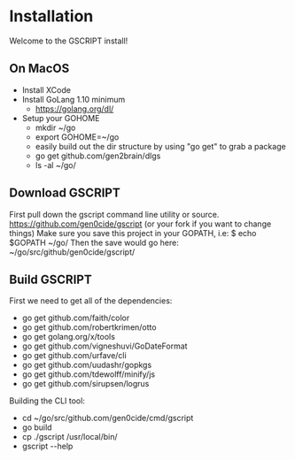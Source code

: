 # Installation
Welcome to the GSCRIPT install!


## On MacOS
 - Install XCode
 - Install GoLang 1.10 minimum
	 - https://golang.org/dl/
- Setup your GOHOME
	- mkdir ~/go
	- export GOHOME=~/go
	- easily build out the dir structure by using "go get" to grab a package
	- go get github.com/gen2brain/dlgs
	- ls -al ~/go/


## Download GSCRIPT
First pull down the gscript command line utility or source.
https://github.com/gen0cide/gscript (or your fork if you want to change things)
Make sure you save this project in your GOPATH, i.e:
$ echo $GOPATH
~/go/
Then the save would go here:
~/go/src/github/gen0cide/gscript/


## Build GSCRIPT
First we need to get all of the dependencies:
 - go get github.com/faith/color
 - go get github.com/robertkrimen/otto
 - go get golang.org/x/tools
 - go get github.com/vigneshuvi/GoDateFormat
 - go get github.com/urfave/cli
 - go get github.com/uudashr/gopkgs
 - go get github.com/tdewolff/minify/js
 - go get github.com/sirupsen/logrus

Building the CLI tool:
- cd ~/go/src/github.com/gen0cide/cmd/gscript
- go build
- cp ./gscript /usr/local/bin/
- gscript --help 
